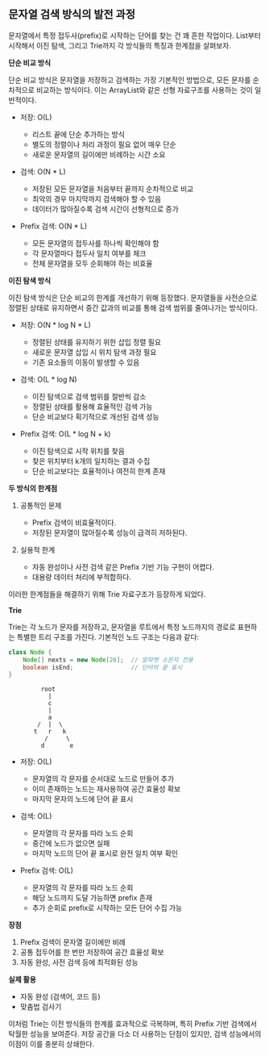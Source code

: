 ## 문자열 검색 방식의 발전 과정

문자열에서 특정 접두사(prefix)로 시작하는 단어를 찾는 건 꽤 흔한 작업이다. List부터 시작해서 이진 탐색, 그리고 Trie까지 각 방식들의 특징과 한계점을 살펴보자.

**단순 비교 방식**

단순 비교 방식은 문자열을 저장하고 검색하는 가장 기본적인 방법으로, 모든 문자를 순차적으로 비교하는 방식이다. 이는 ArrayList와 같은 선형 자료구조를 사용하는 것이 일반적이다.

* 저장: O(L) 
  - 리스트 끝에 단순 추가하는 방식
  - 별도의 정렬이나 처리 과정이 필요 없어 매우 단순
  - 새로운 문자열의 길이에만 비례하는 시간 소요

* 검색: O(N * L)
  - 저장된 모든 문자열을 처음부터 끝까지 순차적으로 비교
  - 최악의 경우 마지막까지 검색해야 할 수 있음
  - 데이터가 많아질수록 검색 시간이 선형적으로 증가

* Prefix 검색: O(N * L)
  - 모든 문자열의 접두사를 하나씩 확인해야 함
  - 각 문자열마다 접두사 일치 여부를 체크
  - 전체 문자열을 모두 순회해야 하는 비효율


**이진 탐색 방식**

이진 탐색 방식은 단순 비교의 한계를 개선하기 위해 등장했다. 문자열들을 사전순으로 정렬된 상태로 유지하면서 중간 값과의 비교를 통해 검색 범위를 줄여나가는 방식이다.

* 저장: O(N * log N * L)
  - 정렬된 상태를 유지하기 위한 삽입 정렬 필요
  - 새로운 문자열 삽입 시 위치 탐색 과정 필요
  - 기존 요소들의 이동이 발생할 수 있음

* 검색: O(L * log N)
  - 이진 탐색으로 검색 범위를 절반씩 감소
  - 정렬된 상태를 활용해 효율적인 검색 가능
  - 단순 비교보다 획기적으로 개선된 검색 성능

* Prefix 검색: O(L * log N + k)
  - 이진 탐색으로 시작 위치를 찾음
  - 찾은 위치부터 k개의 일치하는 결과 수집
  - 단순 비교보다는 효율적이나 여전히 한계 존재


**두 방식의 한계점**

1. 공통적인 문제
   - Prefix 검색이 비효율적이다.
   - 저장된 문자열이 많아질수록 성능이 급격히 저하된다.

2. 실용적 한계
   - 자동 완성이나 사전 검색 같은 Prefix 기반 기능 구현이 어렵다.
   - 대용량 데이터 처리에 부적합하다.


이러한 한계점들을 해결하기 위해 Trie 자료구조가 등장하게 되었다.


**Trie**

Trie는 각 노드가 문자를 저장하고, 문자열을 루트에서 특정 노드까지의 경로로 표현하는 특별한 트리 구조를 가진다. 기본적인 노드 구조는 다음과 같다:

```java
class Node {
    Node[] nexts = new Node[26];  // 알파벳 소문자 전용
    boolean isEnd;                // 단어의 끝 표시
}
```

```
		 root
           |
           c
           |
           a
        /  |  \
       t   r   k
          /     \
         d       e
```

* 저장: O(L)
  - 문자열의 각 문자를 순서대로 노드로 만들어 추가
  - 이미 존재하는 노드는 재사용하여 공간 효율성 확보
  - 마지막 문자의 노드에 단어 끝 표시

* 검색: O(L)
  - 문자열의 각 문자를 따라 노드 순회
  - 중간에 노드가 없으면 실패
  - 마지막 노드의 단어 끝 표시로 완전 일치 여부 확인

* Prefix 검색: O(L)
  - 문자열의 각 문자를 따라 노드 순회
  - 해당 노드까지 도달 가능하면 prefix 존재
  - 추가 순회로 prefix로 시작하는 모든 단어 수집 가능


**장점**
1. Prefix 검색이 문자열 길이에만 비례
2. 공통 접두어를 한 번만 저장하여 공간 효율성 확보
3. 자동 완성, 사전 검색 등에 최적화된 성능


**실제 활용**
- 자동 완성 (검색어, 코드 등)
- 맞춤법 검사기

이처럼 Trie는 이전 방식들의 한계를 효과적으로 극복하며, 특히 Prefix 기반 검색에서 탁월한 성능을 보여준다. 저장 공간을 다소 더 사용하는 단점이 있지만, 검색 성능에서의 이점이 이를 충분히 상쇄한다.
